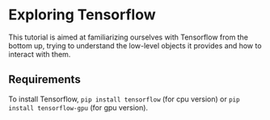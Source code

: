 # Exploring Tensorflow

This tutorial is aimed at familiarizing ourselves with Tensorflow from the bottom up, trying to understand the low-level objects it provides and how to interact with them.

## Requirements

To install Tensorflow, `pip install tensorflow` (for cpu version) or `pip install tensorflow-gpu` (for gpu version).
